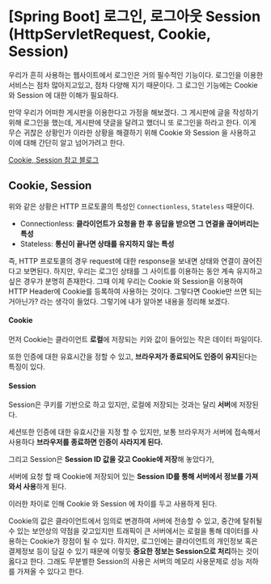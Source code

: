 # [Spring Boot] 로그인, 로그아웃 Session (HttpServletRequest, Cookie, Session)

우리가 흔히 사용하는 웹사이트에서 로그인은 거의 필수적인 기능이다.
로그인을 이용한 서비스는 점차 많아지고있고, 점차 다양해 지기 때문이다.
그 로그인 기능에는 Cookie 와 Session 에 대한 이해가 필요하다.

만약 우리가 어떠한 게시판을 이용한다고 가정을 해보겠다.
그 게시판에 글을 작성하기 위해 로그인을 했는데, 게시판에 댓글을 달려고 했더니 또 로그인을 하라고 한다.
이게 무슨 귀찮은 상황인가
이라한 상황을 해결하기 위해 Cookie 와 Session 을 사용하고 이에 대해 간단히 알고 넘어가려고 한다.

[Cookie, Session 참고 블로그](https://interconnection.tistory.com/74)

## Cookie, Session

위와 같은 상황은 HTTP 프로토콜의 특성인 `Connectionless`, `Stateless` 때문이다.
- Connectionless: **클라이언트가 요청을 한 후 응답을 받으면 그 연결을 끊어버리는 특성**
- Stateless: **통신이 끝나면 상태를 유지하지 않는 특성**

즉, HTTP 프로토콜의 경우 request에 대한 response을 보내면 상태와 연결이 끊어진다고 보면된다.
하지만, 우리는 로그인 상태를 그 사이트를 이용하는 동안 계속 유지하고 싶은 경우가 분명히 존재한다.
그때 이제 우리는 Cookie 와 Session을 이용하여 HTTP Header에 Cookie를 등록하여 사용하는 것이다.
그렇다면 Cookie만 쓰면 되는거아닌가? 라는 생각이 들었다.
그렇기에 내가 알아본 내용을 정리해 보겠다.

#### Cookie

먼저 Cookie는 클라이언트 **로컬**에 저장되는 키와 값이 들어있는 작은 데이터 파일이다.

또한 인증에 대한 유효시간을 정할 수 있고, **브라우저가 종료되어도 인증이 유지**된다는 특징이 있다.

#### Session
Session은 쿠키를 기반으로 하고 있지만, 로컬에 저장되는 것과는 달리 **서버**에 저장된다.

세션또한 인증에 대한 유효시간을 지정 할 수 있지만, 보통 브라우저가 서버에 접속해서 사용하다 **브라우저를 종료하면 인증이 사라지게 된다.**

그리고 Session은 **Session ID 값을 갖고 Cookie에 저장**해 놓았다가,

서버에 요청 할 때 Cookie에 저장되어 있는 **Session ID를 통해 서버에서 정보를 가져와서 사용**하게 된다.

이러한 차이로 인해 Cookie 와 Session 에 차이를 두고 사용하게 된다.

Cookie의 값은 클라이언트에서 임의로 변경하여 서버에 전송할 수 있고, 중간에 탈취될 수 있는 보안상의 약점을 갖고있지만
트래픽이 큰 서버에서는 로컬을 통해 데이터를 사용하는 Cookie가 장점이 될 수 있다.
하지만, 로그인에는 클라이언트의 개인정보 혹은 결제정보 등이 담길 수 있기 때문에 이렇듯 **중요한 정보는 Session으로 처리**하는 것이 옳다고 한다.
그래도 무분별한 Session의 사용은 서버의 메모리 사용문제로 성능 저하를 가져올 수 있다고 한다.


